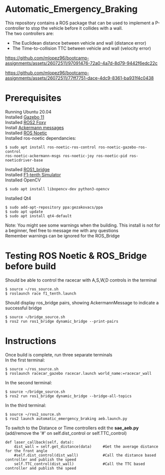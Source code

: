 # Automatic_Emergency_Braking
This repository contains a ROS package that can be used to implement a P-controller to stop the vehicle before it collides with a wall.  
The two controllers are:  
- The Euclidean distance between vehicle and wall (distance error)
- The Time-to-collision TTC between vehicle and wall (velocity error)   

https://github.com/mlopez96/bootcamp-assignments/assets/26072511/97091476-72a0-4a7d-8d79-9442f6edc22c  

 

https://github.com/mlopez96/bootcamp-assignments/assets/26072511/77ff7751-dace-4dc9-8361-ba931f4c0438  

# Prerequisites
Running Ubuntu 20.04    
Installed [Gazebo 11](http://classic.gazebosim.org/tutorials?tut=ros2_installing&cat=connect_ros)  
Installed [ROS2 Foxy](https://docs.ros.org/en/foxy/Installation.html)  
Install [Ackermann messages](http://wiki.ros.org/ackermann_msgs)  
Installed [ROS Noetic](http://wiki.ros.org/noetic/Installation/Ubuntu)    
Installed ros-noetic dependancies:  
```
$ sudo apt install ros-noetic-ros-control ros-noetic-gazebo-ros-control
ros-noetic-ackermann-msgs ros-noetic-joy ros-noetic-pid ros-noeticdriver-base
```
Installed [ROS1_bridge](https://github.com/ros2/ros1_bridge)  
Installed [F1-tenth Simulator](https://github.com/SAE-Robotics-Bootcamp/f110-simulator-public)  
Installed OpenCV  
```
$ sudo apt install libopencv-dev python3-opencv  
```
Installed Qt4  
```
$ sudo add-apt-repository ppa:gezakovacs/ppa
$ sudo apt update
$ sudo apt install qt4-default
```
Note: You might see some warnings when the building.  This install is not for a beginner, feel free to message me with any questions  
Remember warnings can be ignored for the ROS_Bridge

# Testing ROS Noetic & ROS_Bridge before build
Should be able to control the racecar with A,S,W,D controls in the terminal
```
$ source ~/ros_source.sh
$ roslaunch race f1_tenth.launch
```
Should display ros_bridge pairs, showing AckermannMessage to indicate a successful bridge
```
$ source ~/bridge_source.sh
$ ros2 run ros1_bridge dynamic_bridge --print-pairs
```



# Instructions
Once build is complete, run three separate terminals  
In the first terminal:
```
$ source ~/ros_source.sh
$ roslaunch racecar_gazebo racecar.launch world_name:=racecar_wall
```
In the second terminal:
```
$ source ~/bridge_source.sh
$ ros2 run ros1_bridge dynamic_bridge --bridge-all-topics
```
In the third terminal:
```
$ source ~/ros2_source.sh
$ ros2 launch automatic_emergency_braking aeb.launch.py
```

To switch to the Distance or Time controllers edit the **sae_aeb.py** (add/remove the '#' on self.dist_control or self.TTC_control)
```
def laser_callback(self, data):
    dist_wall = self.get_distance(data)     #Get the average distance for the front angle
    #self.dist_control(dist_wall)           #Call the distance based controller and publish the speed
    self.TTC_control(dist_wall)             #Call the TTC based controller and publish the speed
```
